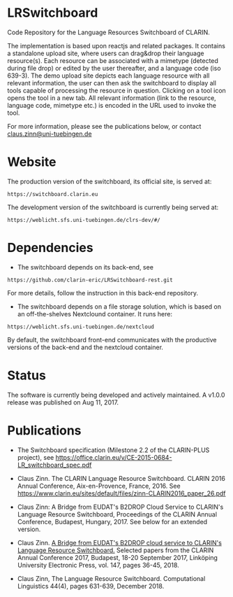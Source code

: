 # LRSwitchboard
Code Repository for the Language Resources Switchboard of CLARIN.

The implementation is based upon reactjs and related packages. It contains a standalone upload site,
where users can drag&drop their language resource(s). Each resource can be associated with a
mimetype (detected during file drop) or edited by the user thereafter, and a language code (iso
639-3). The demo upload site depicts each language resource with all relevant information, the user
can then ask the switchboard to display all tools capable of processing the resource in question.
Clicking on a tool icon opens the tool in a new tab. All relevant information (link to the
resource, language code, mimetype etc.) is encoded in the URL used to invoke the tool.

For more information, please see the publications below, or contact claus.zinn@uni-tuebingen.de 

# Website

The production version of the switchboard, its official site, is served at:

```https://switchboard.clarin.eu ```

The development version of the switchboard is currently being served at:

```https://weblicht.sfs.uni-tuebingen.de/clrs-dev/#/ ```

# Dependencies

- The switchboard depends on its back-end, see

```https://github.com/clarin-eric/LRSwitchboard-rest.git ```

For more details, follow the instruction in this back-end repository.

- The switchboard depends on a file storage solution, which is based on an off-the-shelves Nextclound container.
It runs here:

```https://weblicht.sfs.uni-tuebingen.de/nextcloud ```

By default, the switchboard front-end communicates with the productive versions of the back-end and the nextcloud container.

# Status
The software is currently being developed and actively maintained. A v1.0.0 release was published on Aug 11, 2017.

# Publications

- The Switchboard specification (Milestone 2.2 of the CLARIN-PLUS project), see https://office.clarin.eu/v/CE-2015-0684-LR_switchboard_spec.pdf

- Claus Zinn. The CLARIN Language Resource Switchboard. CLARIN 2016 Annual Conference, Aix-en-Provence, France, 2016.
See https://www.clarin.eu/sites/default/files/zinn-CLARIN2016_paper_26.pdf

- Claus Zinn: A Bridge from EUDAT's B2DROP Cloud Service to CLARIN's Language Resource Switchboard, Proceedings of the CLARIN Annual Conference, Budapest, Hungary, 2017. See below for an extended version.

- Claus Zinn. <a href="http://www.ep.liu.se/ecp/147/004/ecp17147004.pdf"> A Bridge from EUDAT's B2DROP cloud service to CLARIN's Language Resource Switchboard.</a> Selected papers from the CLARIN Annual Conference 2017, Budapest, 18-20 September 2017, Linköping University Electronic Press, vol. 147, pages 36-45, 2018.

- Claus Zinn, The Language Resource Switchboard. Computational Linguistics 44(4), pages 631-639, December 2018.







